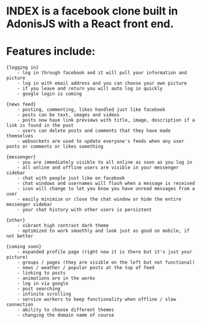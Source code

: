 # INDEX is a facebook clone built in AdonisJS with a React front end.

# Features include:

    {logging in}
        - log in through facebook and it will pull your information and picture
        - log in with email address and you can choose your own picture
        - if you leave and return you will auto log in quickly
        - google login is coming

    {news feed}
        - posting, commenting, likes handled just like facebook
        - posts can be text, images and videos
        - posts now have link previews with title, image, description if a link is found in the post
        - users can delete posts and comments that they have made themselves
        - websockets are used to update everyone's feeds when any user posts or comments or likes something

    {messenger}
        - you are immediately visible to all online as soon as you log in
        - all online and offline users are visible in your messenger sidebar
        - chat with people just like on facebook
        - chat windows and usernames will flash when a message is received
        - icon will change to let you know you have unread messages from a user
        - easily minimize or close the chat window or hide the entire messenger sidebar
        - your chat history with other users is persistent

    {other}
        - vibrant high contrast dark theme
        - optimized to work smoothly and look just as good on mobile, if not better

    {coming soon}
        - expanded profile page (right now it is there but it's just your picture)
        - groups / pages (they are visible on the left but not functional)
        - news / weather / popular posts at the top of feed
        - linking to posts
        - animations are in the works
        - log in via google
        - post searching
        - infinite scrolling
        - service workers to keep functionality when offline / slow connection
        - ability to choose different themes
        - changing the domain name of course